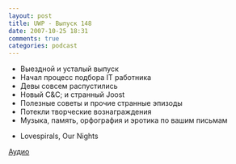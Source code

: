 ```yaml
---
layout: post
title: UWP - Выпуск 148
date: 2007-10-25 18:31
comments: true
categories: podcast
---
```


- Выездной и усталый выпуск
- Начал процесс подбора IT работника
- Девы совсем распустились
- Новый C&C; и странный Joost
- Полезные советы и прочие странные эпизоды
- Потекли творческие вознаграждения
- Музыка, память, орфография и эротика по вашим письмам


* Lovespirals, Our Nights

[Аудио](https://podcast.umputun.com/media/ump_podcast148.mp3)
<audio src="https://podcast.umputun.com/media/ump_podcast148.mp3" preload="none">